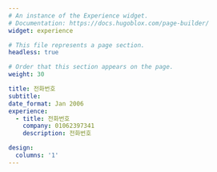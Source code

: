 ```yaml
---
# An instance of the Experience widget.
# Documentation: https://docs.hugoblox.com/page-builder/
widget: experience

# This file represents a page section.
headless: true

# Order that this section appears on the page.
weight: 30

title: 전화번호
subtitle:
date_format: Jan 2006
experience:
  - title: 전화번호
    company: 01062397341
    description: 전화번호

design:
  columns: '1'
---
```

